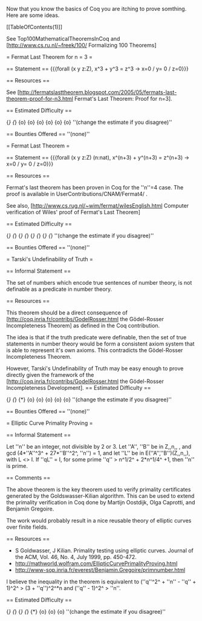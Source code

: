 Now that you know the basics of Coq you are itching to prove somthing.  Here are some ideas.

[[TableOfContents(1)]]

See Top100MathematicalTheoremsInCoq and [http://www.cs.ru.nl/~freek/100/ Formalizing 100 Theorems]

= Fermat Last Theorem for n = 3 =

== Statement ==
{{{forall (x y z:Z), x^3 + y^3 = z^3 -> x=0 \/ y= 0 \/ z=0}}}

== Resources ==

See [http://fermatslasttheorem.blogspot.com/2005/05/fermats-last-theorem-proof-for-n3.html Fermat's Last Theorem: Proof for n=3].

== Estimated Difficulty ==

{*} {*} {o} {o} {o} {o} {o} {o} ''(change the estimate if you disagree)''

== Bounties Offered ==
''(none)''

= Fermat Last Theorem =

== Statement ==
{{{forall (x y z:Z) (n:nat), x^(n+3) + y^(n+3) = z^(n+3) -> x=0 \/ y= 0 \/ z=0}}}

== Resources ==

Fermat's last theorem has been proven in Coq for the ''n''=4 case. The proof is available in UserContributions/CNAM/Fermat4/ .

See also, [http://www.cs.rug.nl/~wim/fermat/wilesEnglish.html Computer verification of Wiles' proof of Fermat's Last Theorem]

== Estimated Difficulty ==

{*} {*} {*} {*} {*} {*} {*} {*} ''(change the estimate if you disagree)''

== Bounties Offered ==
''(none)''

= Tarski's Undefinability of Truth =

== Informal Statement ==

The set of numbers which encode true sentences of number theory, is not definable as a predicate in number theory.

== Resources ==

This theorem should be a direct consequence of [http://coq.inria.fr/contribs/GodelRosser.html the Gödel-Rosser Incompleteness Theorem] as defined in the Coq contribution.

The idea is that if the truth predicate were definable, then the set of true statements in number theory would be form a consistent axiom system that is able to represent it's own axioms.  This contradicts the Gödel-Rosser Incompleteness Theorem.

However, Tarski's Undefinability of Truth may be easy enough to prove directly given the framework of the [http://coq.inria.fr/contribs/GodelRosser.html the Gödel-Rosser Incompleteness Development].
== Estimated Difficulty ==

{*} {*} {*} {o} {o} {o} {o} {o} ''(change the estimate if you disagree)''

== Bounties Offered ==
''(none)''

= Elliptic Curve Primality Proving =

== Informal Statement ==

Let ''n'' be an integer, not divisible by 2 or 3.  Let ''A'', ''B'' be in Z,,n,, , and gcd (4*''A''^3^ + 27*''B''^2^, ''n'') = 1, and let ''L'' be in E(''A'',''B'')(Z,,n,,), with L <> I.  If ''qL'' = I, for some prime ''q'' > n^1/2^ + 2*n^1/4^ +1, then ''n'' is prime.

== Comments ==

The above theorem is the key theorem used to verify primality certificates generated by the Goldswasser-Kilian algorithm.  This can be used to extend the primality verification in Coq done by Martijn Oostdijk, Olga Caprotti, and Benjamin Gregoire.

The work would probably result in a nice reusable theory of elliptic curves over finite fields.

== Resources ==

 * S Goldwasser, J Kilian. Primality testing using elliptic curves. Journal of the ACM, Vol. 46, No. 4, July 1999, pp. 450-472.
 * http://mathworld.wolfram.com/EllipticCurvePrimalityProving.html
 * http://www-sop.inria.fr/everest/Benjamin.Gregoire/primnumber.html

I believe the inequality in the theorem is equivalent to (''q''^2^ + ''n'' - ''q'' + 1)^2^ > (3 + ''q'')^2^*n and (''q'' - 1)^2^ > ''n''.

== Estimated Difficulty ==

{*} {*} {*} {*} {*} {o} {o} {o} ''(change the estimate if you disagree)''
